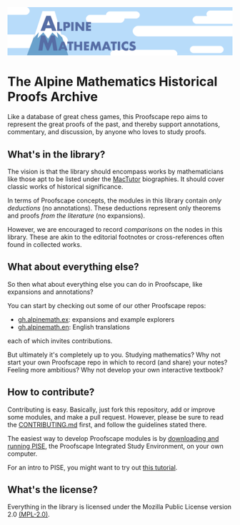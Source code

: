 [![Alpine Mathematics](./am.png)](https://alpinemath.org)

# The Alpine Mathematics Historical Proofs Archive

Like a database of great chess games, this Proofscape repo aims to
represent the great proofs of the past, and thereby support annotations,
commentary, and discussion, by anyone who loves to study proofs.


## What's in the library?

The vision is that the library should encompass works by mathematicians
like those apt to be listed under the [MacTutor](https://www-history.mcs.st-and.ac.uk/)
biographies. It should cover classic works of historical significance.

In terms of Proofscape concepts, the modules in this library contain
_only deductions_ (no annotations). These deductions
represent only theorems and proofs _from the literature_ (no expansions).

However, we are encouraged to record _comparisons_ on the nodes in this library.
These are akin to the editorial footnotes or cross-references often found in
collected works.


## What about everything else?

So then what about everything else you
can do in Proofscape, like expansions and annotations?

You can start by checking out some of our other Proofscape repos:

* [gh.alpinemath.ex](https://github.com/alpinemath/ex): expansions and example
  explorers
* [gh.alpinemath.en](https://github.com/alpinemath/en): English translations

each of which invites contributions.

But ultimately it's completely up to you. Studying mathematics? Why not start
your own Proofscape repo in which to record (and share) your notes?
Feeling more ambitious? Why not develop your own interactive textbook?


## How to contribute?

Contributing is easy. Basically, just fork this repository, add or improve some
modules, and make a pull request. However, please be sure to read the
[CONTRIBUTING.md](CONTRIBUTING.md) first, and follow the guidelines stated
there.

The easiest way to develop Proofscape modules is by
[downloading and running PISE](https://alpinemath.org/download/pise.html),
the Proofscape Integrated Study Environment, on your own computer.

For an intro to PISE, you might want to try out
[this tutorial](https://pise.alpinemath.org/docs/Tutorial).


## What's the license?

Everything in the library is licensed under the 
Mozilla Public License version 2.0
[(MPL-2.0)](https://www.mozilla.org/en-US/MPL/2.0/).

